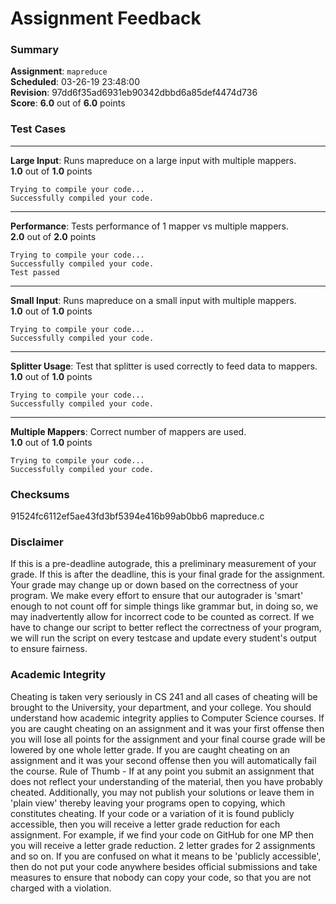 # Assignment Feedback

### Summary

**Assignment**: `mapreduce`  
**Scheduled**: 03-26-19 23:48:00  
**Revision**: 97dd6f35ad6931eb90342dbbd6a85def4474d736  
**Score**: **6.0** out of **6.0** points

### Test Cases
---

**Large Input**: Runs mapreduce on a large input with multiple mappers.  
**1.0** out of **1.0** points
```
Trying to compile your code...
Successfully compiled your code.
```
---

**Performance**: Tests performance of 1 mapper vs multiple mappers.  
**2.0** out of **2.0** points
```
Trying to compile your code...
Successfully compiled your code.
Test passed
```
---

**Small Input**: Runs mapreduce on a small input with multiple mappers.  
**1.0** out of **1.0** points
```
Trying to compile your code...
Successfully compiled your code.
```
---

**Splitter Usage**: Test that splitter is used correctly to feed data to mappers.  
**1.0** out of **1.0** points
```
Trying to compile your code...
Successfully compiled your code.
```
---

**Multiple Mappers**: Correct number of mappers are used.  
**1.0** out of **1.0** points
```
Trying to compile your code...
Successfully compiled your code.
```
### Checksums

91524fc6112ef5ae43fd3bf5394e416b99ab0bb6 mapreduce.c


### Disclaimer
If this is a pre-deadline autograde, this a preliminary measurement of your grade.
If this is after the deadline, this is your final grade for the assignment.
Your grade may change up or down based on the correctness of your program.
We make every effort to ensure that our autograder is 'smart' enough to not count off
for simple things like grammar but, in doing so, we may inadvertently allow for
incorrect code to be counted as correct.
If we have to change our script to better reflect the correctness of your program,
we will run the script on every testcase and update every student's output to ensure fairness.



### Academic Integrity
Cheating is taken very seriously in CS 241 and all cases of cheating will be brought to the University, your department, and your college.
You should understand how academic integrity applies to Computer Science courses.
If you are caught cheating on an assignment and it was your first offense then you will lose all points for the assignment and your final course
grade will be lowered by one whole letter grade. If you are caught cheating on an assignment and it was your second offense then you will automatically fail the course.
Rule of Thumb - If at any point you submit an assignment that does not reflect your understanding of the material, then you have probably cheated.
Additionally, you may not publish your solutions or leave them in 'plain view' thereby leaving your programs open to copying, which constitutes cheating.
If your code or a variation of it is found publicly accessible, then you will receive a letter grade reduction for each assignment.
For example, if we find your code on GitHub for one MP then you will receive a letter grade reduction. 2 letter grades for 2 assignments and so on.
If you are confused on what it means to be 'publicly accessible', then do not put your code anywhere besides official submissions and take measures
to ensure that nobody can copy your code, so that you are not charged with a violation.


